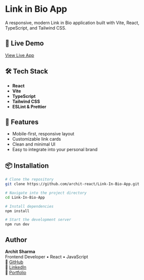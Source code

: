 # Link in Bio App

A responsive, modern Link in Bio application built with Vite, React, TypeScript, and Tailwind CSS.

## 📍 Live Demo

[View Live App](https://linkinbio-app.vercel.app) <!-- Replace with actual link like Vercel/Netlify -->

## 🛠️ Tech Stack

- **React**
- **Vite**
- **TypeScript**
- **Tailwind CSS**
- **ESLint & Prettier**

## 🚀 Features

- Mobile-first, responsive layout
- Customizable link cards
- Clean and minimal UI
- Easy to integrate into your personal brand

## 📦 Installation

```bash
# Clone the repository
git clone https://github.com/archit-react/Link-In-Bio-App.git

# Navigate into the project directory
cd Link-In-Bio-App

# Install dependencies
npm install

# Start the development server
npm run dev
```

## Author

**Archit Sharma**  
Frontend Developer • React • JavaScript  
🔗 [GitHub](https://github.com/archit-react)  
🔗 [LinkedIn](https://linkedin.com/in/archit-react)  
🔗 [Portfolio](https://archit.dev)
